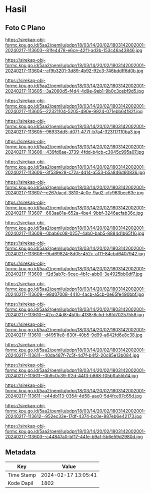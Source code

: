 # Hasil

## Foto C Plano

https://sirekap-obj-formc.kpu.go.id/5aa2/pemilu/pdpr/18/03/14/20/02/1803142002001-20240217-113603--81fe4478-e6ce-42f1-ad3b-153c46a43846.jpg

https://sirekap-obj-formc.kpu.go.id/5aa2/pemilu/pdpr/18/03/14/20/02/1803142002001-20240217-113604--cf9b3201-3d89-4b92-92c3-746bddff6d0b.jpg

https://sirekap-obj-formc.kpu.go.id/5aa2/pemilu/pdpr/18/03/14/20/02/1803142002001-20240217-113605--3a2060d5-f4d4-4d9e-9eb1-9b0c3cebf9d5.jpg

https://sirekap-obj-formc.kpu.go.id/5aa2/pemilu/pdpr/18/03/14/20/02/1803142002001-20240217-113605--22321104-5205-490e-9924-071ebb64f82f.jpg

https://sirekap-obj-formc.kpu.go.id/5aa2/pemilu/pdpr/18/03/14/20/02/1803142002001-20240217-113605--96933dd5-d07f-477f-b7a4-323f17110ba3.jpg

https://sirekap-obj-formc.kpu.go.id/5aa2/pemilu/pdpr/18/03/14/20/02/1803142002001-20240217-113606--439fd6ae-3739-4fdd-b4cb-c3045c995a07.jpg

https://sirekap-obj-formc.kpu.go.id/5aa2/pemilu/pdpr/18/03/14/20/02/1803142002001-20240217-113606--3f539e28-c72a-4d14-a553-b5a846d60836.jpg

https://sirekap-obj-formc.kpu.go.id/5aa2/pemilu/pdpr/18/03/14/20/02/1803142002001-20240217-113607--e267dacd-3810-4c0e-9ad2-cfc963bec63e.jpg

https://sirekap-obj-formc.kpu.go.id/5aa2/pemilu/pdpr/18/03/14/20/02/1803142002001-20240217-113607--663aa81a-652a-4be4-9bbf-3246acfab36c.jpg

https://sirekap-obj-formc.kpu.go.id/5aa2/pemilu/pdpr/18/03/14/20/02/1803142002001-20240217-113608--0bab6c08-0257-4ab0-bab5-8884d1b65f16.jpg

https://sirekap-obj-formc.kpu.go.id/5aa2/pemilu/pdpr/18/03/14/20/02/1803142002001-20240217-113608--9bd69824-8d05-452c-af11-84cbd6407942.jpg

https://sirekap-obj-formc.kpu.go.id/5aa2/pemilu/pdpr/18/03/14/20/02/1803142002001-20240217-113609--f2d3ab7c-9cec-4b1c-abb0-3e4925bb0df7.jpg

https://sirekap-obj-formc.kpu.go.id/5aa2/pemilu/pdpr/18/03/14/20/02/1803142002001-20240217-113609--98d07008-4410-4acb-a5cb-0e65fe490bbf.jpg

https://sirekap-obj-formc.kpu.go.id/5aa2/pemilu/pdpr/18/03/14/20/02/1803142002001-20240217-113610--42cc24d8-4b0b-4138-8c5d-58fd70257558.jpg

https://sirekap-obj-formc.kpu.go.id/5aa2/pemilu/pdpr/18/03/14/20/02/1803142002001-20240217-113610--d4951fe8-630f-40b5-9d99-a642fd6e8c38.jpg

https://sirekap-obj-formc.kpu.go.id/5aa2/pemilu/pdpr/18/03/14/20/02/1803142002001-20240217-113611--40da487f-7c5f-4d7f-b4f2-20c85e13b084.jpg

https://sirekap-obj-formc.kpu.go.id/5aa2/pemilu/pdpr/18/03/14/20/02/1803142002001-20240217-113611--0b9c0c39-ff2d-44f3-b868-f05bffa55b14.jpg

https://sirekap-obj-formc.kpu.go.id/5aa2/pemilu/pdpr/18/03/14/20/02/1803142002001-20240217-113611--e44db113-0354-4d58-aae0-5d4fce97c65d.jpg

https://sirekap-obj-formc.kpu.go.id/5aa2/pemilu/pdpr/18/03/14/20/02/1803142002001-20240217-113612--952ec33e-17df-4374-bc0e-887eb6e42173.jpg

https://sirekap-obj-formc.kpu.go.id/5aa2/pemilu/pdpr/18/03/14/20/02/1803142002001-20240217-113603--c44847a0-bf17-44fe-b9af-5b6e59d2980d.jpg


## Metadata

| Key        | Value               |
| ---------- | ------------------- |
| Time Stamp | 2024-02-17 13:05:41 |
| Kode Dapil | 1802                |



